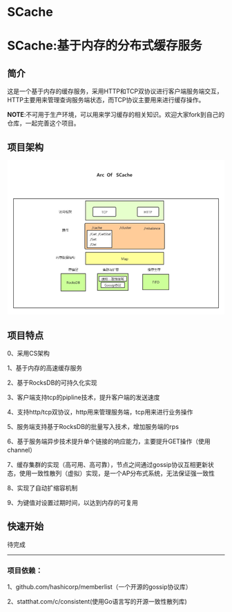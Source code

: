 
# SCache

# SCache:基于内存的分布式缓存服务


## 简介
这是一个基于内存的缓存服务，采用HTTP和TCP双协议进行客户端服务端交互，HTTP主要用来管理查询服务端状态，而TCP协议主要用来进行缓存操作。

**NOTE**:不可用于生产环境，可以用来学习缓存的相关知识。欢迎大家fork到自己的仓库，一起完善这个项目。

## 项目架构
![Scache架构](/img/scache1.png)
## 项目特点
0、采用CS架构

1、基于内存的高速缓存服务

2、基于RocksDB的可持久化实现

3、客户端支持tcp的pipline技术，提升客户端的发送速度

4、支持http/tcp双协议，http用来管理服务端，tcp用来进行业务操作

5、服务端支持基于RocksDB的批量写入技术，增加服务端的rps

6、基于服务端异步技术提升单个链接的响应能力，主要提升GET操作（使用channel）

7、缓存集群的实现（高可用、高可靠），节点之间通过gossip协议互相更新状态，使用一致性散列（虚拟）实现，是一个AP分布式系统，无法保证强一致性

8、实现了自动扩缩容机制

9、为键值对设置过期时间，以达到内存的可复用

## 快速开始
待完成

---
### 项目依赖：
1、github.com/hashicorp/memberlist（一个开源的gossip协议库）

2、statthat.com/c/consistent(使用Go语言写的开源一致性散列库)
